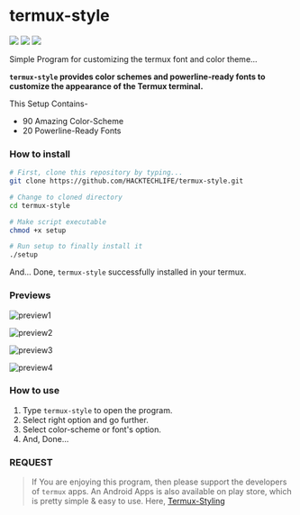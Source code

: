 # termux-style
<p>
  <img src="https://img.shields.io/github/stars/adi1090x/termux-style?color=red&style=flat-square">
  <img src="https://img.shields.io/github/forks/adi1090x/termux-style?style=flat-square">
  <img src="https://img.shields.io/github/issues/adi1090x/termux-style?style=flat-square">
</p>

Simple Program for customizing the termux font and color theme...

**`termux-style` provides color schemes and powerline-ready fonts to customize the appearance of the Termux terminal.**

This Setup Contains-
- 90 Amazing Color-Scheme
- 20 Powerline-Ready Fonts

### How to install

```bash
# First, clone this repository by typing...
git clone https://github.com/HACKTECHLIFE/termux-style.git

# Change to cloned directory
cd termux-style

# Make script executable
chmod +x setup

# Run setup to finally install it
./setup
```

And... Done, `termux-style` successfully installed in your termux.

### Previews

![preview1](https://raw.githubusercontent.com/adi1090x/files/master/termux/termux-style/preview_1.png) <br />

![preview2](https://raw.githubusercontent.com/adi1090x/files/master/termux/termux-style/preview_2.png) <br />

![preview3](https://raw.githubusercontent.com/adi1090x/files/master/termux/termux-style/preview_3.png) <br />

![preview4](https://raw.githubusercontent.com/adi1090x/files/master/termux/termux-style/preview_4.png) <br />

### How to use

1. Type `termux-style` to open the program. 
2. Select right option and go further.
3. Select color-scheme or font's option.
4. And, Done...

### REQUEST

> If You are enjoying this program, then please support the developers of `termux` apps. An Android Apps is also available on play store, which is pretty simple & easy to use. Here, [Termux-Styling](https://play.google.com/store/apps/details?id=com.termux.styling&hl=en)
